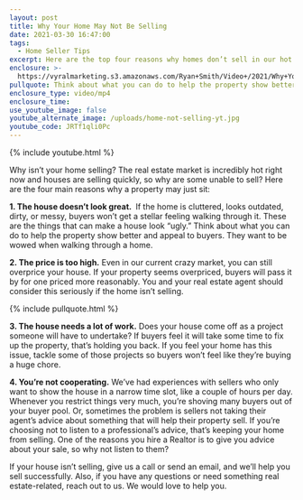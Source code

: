 ```yaml
---
layout: post
title: Why Your Home May Not Be Selling
date: 2021-03-30 16:47:00
tags:
  - Home Seller Tips
excerpt: Here are the top four reasons why homes don’t sell in our hot market.
enclosure: >-
  https://vyralmarketing.s3.amazonaws.com/Ryan+Smith/Video+/2021/Why+Your+Home+May+Not+Be+Selling.mp4
pullquote: Think about what you can do to help the property show better.
enclosure_type: video/mp4
enclosure_time:
use_youtube_image: false
youtube_alternate_image: /uploads/home-not-selling-yt.jpg
youtube_code: JRTf1qli0Pc
---
```

{% include youtube.html %}

Why isn’t your home selling? The real estate market is incredibly hot right now and houses are selling quickly, so why are some unable to sell? Here are the four main reasons why a property may just sit:&nbsp;

**1\. The house doesn’t look great.&nbsp;** If the home is cluttered, looks outdated, dirty, or messy, buyers won’t get a stellar feeling walking through it. These are the things that can make a house look “ugly.” Think about what you can do to help the property show better and appeal to buyers. They want to be wowed when walking through a home.

**2\. The price is too high.** Even in our current crazy market, you can still overprice your house. If your property seems overpriced, buyers will pass it by for one priced more reasonably. You and your real estate agent should consider this seriously if the home isn’t selling.

{% include pullquote.html %}

**3\. The house needs a lot of work.** Does your house come off as a project someone will have to undertake? If buyers feel it will take some time to fix up the property, that’s holding you back. If you feel your home has this issue, tackle some of those projects so buyers won’t feel like they’re buying a huge chore.&nbsp;

**4\. You’re not cooperating.** We’ve had experiences with sellers who only want to show the house in a narrow time slot, like a couple of hours per day. Whenever you restrict things very much, you’re shoving many buyers out of your buyer pool. Or, sometimes the problem is sellers not taking their agent’s advice about something that will help their property sell. If you’re choosing not to listen to a professional’s advice, that’s keeping your home from selling. One of the reasons you hire a Realtor is to give you advice about your sale, so why not listen to them?&nbsp;

If your house isn’t selling, give us a call or send an email, and we’ll help you sell successfully. Also, if you have any questions or need something real estate-related, reach out to us. We would love to help you.
